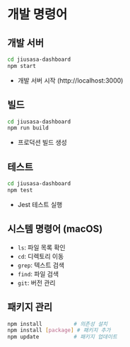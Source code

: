 # 개발 명령어

## 개발 서버
```bash
cd jiusasa-dashboard
npm start
```
- 개발 서버 시작 (http://localhost:3000)

## 빌드
```bash
cd jiusasa-dashboard
npm run build
```
- 프로덕션 빌드 생성

## 테스트
```bash
cd jiusasa-dashboard
npm test
```
- Jest 테스트 실행

## 시스템 명령어 (macOS)
- `ls`: 파일 목록 확인
- `cd`: 디렉토리 이동
- `grep`: 텍스트 검색
- `find`: 파일 검색
- `git`: 버전 관리

## 패키지 관리
```bash
npm install          # 의존성 설치
npm install [package] # 패키지 추가
npm update           # 패키지 업데이트
```